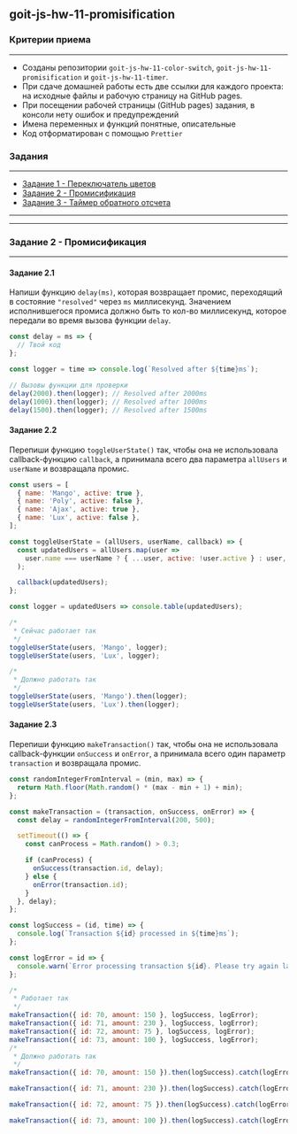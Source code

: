 ## goit-js-hw-11-promisification

### Критерии приема

<hr />

- Созданы репозитории `goit-js-hw-11-color-switch`,
  `goit-js-hw-11-promisification` и `goit-js-hw-11-timer`.
- При сдаче домашней работы есть две ссылки для каждого проекта: на исходные
  файлы и рабочую страницу на GitHub pages.
- При посещении рабочей страницы (GitHub pages) задания, в консоли нету ошибок и
  предупреждений
- Имена переменных и функций понятные, описательные
- Код отформатирован с помощью `Prettier`

### Задания

<hr />

- [Задание 1 - Переключатель цветов](./color-switch/README.md)
- [Задание 2 - Промисификация](./promisification/README.md)
- [Задание 3 - Таймер обратного отсчета](./timer/README.md)

<hr />
<hr />

### Задание 2 - Промисификация

<hr />

#### Задание 2.1

Напиши функцию `delay(ms)`, которая возвращает промис, переходящий в состояние
`"resolved"` через `ms` миллисекунд. Значением исполнившегося промиса должно
быть то кол-во миллисекунд, которое передали во время вызова функции `delay`.

```js
const delay = ms => {
  // Твой код
};

const logger = time => console.log(`Resolved after ${time}ms`);

// Вызовы функции для проверки
delay(2000).then(logger); // Resolved after 2000ms
delay(1000).then(logger); // Resolved after 1000ms
delay(1500).then(logger); // Resolved after 1500ms
```

#### Задание 2.2

Перепиши функцию `toggleUserState()` так, чтобы она не использовала
callback-функцию `callback`, а принимала всего два параметра `allUsers` и
`userName` и возвращала промис.

```js
const users = [
  { name: 'Mango', active: true },
  { name: 'Poly', active: false },
  { name: 'Ajax', active: true },
  { name: 'Lux', active: false },
];

const toggleUserState = (allUsers, userName, callback) => {
  const updatedUsers = allUsers.map(user =>
    user.name === userName ? { ...user, active: !user.active } : user,
  );

  callback(updatedUsers);
};

const logger = updatedUsers => console.table(updatedUsers);

/*
 * Сейчас работает так
 */
toggleUserState(users, 'Mango', logger);
toggleUserState(users, 'Lux', logger);

/*
 * Должно работать так
 */
toggleUserState(users, 'Mango').then(logger);
toggleUserState(users, 'Lux').then(logger);
```

#### Задание 2.3

Перепиши функцию `makeTransaction()` так, чтобы она не использовала
callback-функции `onSuccess` и `onError`, а принимала всего один параметр
`transaction` и возвращала промис.

```js
const randomIntegerFromInterval = (min, max) => {
  return Math.floor(Math.random() * (max - min + 1) + min);
};

const makeTransaction = (transaction, onSuccess, onError) => {
  const delay = randomIntegerFromInterval(200, 500);

  setTimeout(() => {
    const canProcess = Math.random() > 0.3;

    if (canProcess) {
      onSuccess(transaction.id, delay);
    } else {
      onError(transaction.id);
    }
  }, delay);
};

const logSuccess = (id, time) => {
  console.log(`Transaction ${id} processed in ${time}ms`);
};

const logError = id => {
  console.warn(`Error processing transaction ${id}. Please try again later.`);
};

/*
 * Работает так
 */
makeTransaction({ id: 70, amount: 150 }, logSuccess, logError);
makeTransaction({ id: 71, amount: 230 }, logSuccess, logError);
makeTransaction({ id: 72, amount: 75 }, logSuccess, logError);
makeTransaction({ id: 73, amount: 100 }, logSuccess, logError);
/*
 * Должно работать так
 */
makeTransaction({ id: 70, amount: 150 }).then(logSuccess).catch(logError);

makeTransaction({ id: 71, amount: 230 }).then(logSuccess).catch(logError);

makeTransaction({ id: 72, amount: 75 }).then(logSuccess).catch(logError);

makeTransaction({ id: 73, amount: 100 }).then(logSuccess).catch(logError);
```
